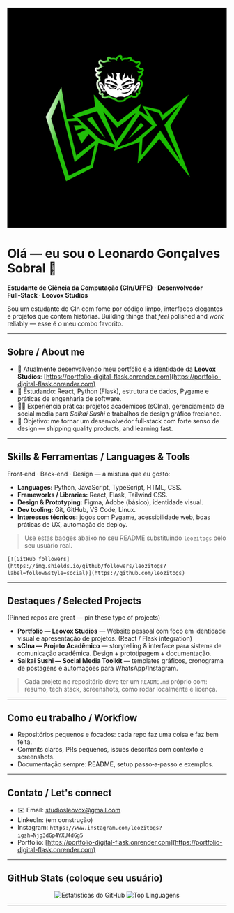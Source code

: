 <p align="center">
  <img src="assets/banner.png" alt="Banner do Perfil" width="850" />
</p>

# Olá — eu sou o Leonardo Gonçalves Sobral 👋

**Estudante de Ciência da Computação (CIn/UFPE) · Desenvolvedor Full‑Stack · Leovox Studios**

Sou um estudante do CIn com fome por código limpo, interfaces elegantes e projetos que contem histórias. Building things that *feel* polished and *work* reliably — esse é o meu combo favorito.

---

## Sobre / About me

* 🔭 Atualmente desenvolvendo meu portfólio e a identidade da **Leovox Studios**: [https://portfolio-digital-flask.onrender.com](https://portfolio-digital-flask.onrender.com)
* 🌱 Estudando: React, Python (Flask), estrutura de dados, Pygame e práticas de engenharia de software.
* 👨‍💻 Experiência prática: projetos acadêmicos (sCIna), gerenciamento de social media para *Saikai Sushi* e trabalhos de design gráfico freelance.
* 🎯 Objetivo: me tornar um desenvolvedor full‑stack com forte senso de design — shipping quality products, and learning fast.

---

## Skills & Ferramentas / Languages & Tools

Front‑end · Back‑end · Design — a mistura que eu gosto:

* **Languages:** Python, JavaScript, TypeScript, HTML, CSS.
* **Frameworks / Libraries:** React, Flask, Tailwind CSS.
* **Design & Prototyping:** Figma, Adobe (básico), identidade visual.
* **Dev tooling:** Git, GitHub, VS Code, Linux.
* **Interesses técnicos:** jogos com Pygame, acessibilidade web, boas práticas de UX, automação de deploy.

> Use estas badges abaixo no seu README substituindo `leozitogs` pelo seu usuário real.

```
[![GitHub followers](https://img.shields.io/github/followers/leozitogs?label=follow&style=social)](https://github.com/leozitogs)
```

---

## Destaques / Selected Projects

(Pinned repos are great — pin these type of projects)

* **Portfolio — Leovox Studios** — Website pessoal com foco em identidade visual e apresentação de projetos. (React / Flask integration)
* **sCIna — Projeto Acadêmico** — storytelling & interface para sistema de comunicação acadêmica. Design + prototipagem + documentação.
* **Saikai Sushi — Social Media Toolkit** — templates gráficos, cronograma de postagens e automações para WhatsApp/Instagram.

> Cada projeto no repositório deve ter um `README.md` próprio com: resumo, tech stack, screenshots, como rodar localmente e licença.

---

## Como eu trabalho / Workflow

* Repositórios pequenos e focados: cada repo faz uma coisa e faz bem feita.
* Commits claros, PRs pequenos, issues descritas com contexto e screenshots.
* Documentação sempre: README, setup passo‑a‑passo e exemplos.

---

## Contato / Let's connect

* ✉️ Email: [studiosleovox@gmail.com](mailto:studiosleovox@gmail.com)
* LinkedIn: (em construção)
* Instagram: `https://www.instagram.com/leozitogs?igsh=Njg3dGp4YXU4dGg5`
* Portfolio: [https://portfolio-digital-flask.onrender.com](https://portfolio-digital-flask.onrender.com)

---

## GitHub Stats (coloque seu usuário)

<p align="center">
  <img src="https://github-readme-stats.vercel.app/api?username=leozitogs&show_icons=true&locale=pt-br&theme=dracula" alt="Estatísticas do GitHub" />
  <img src="https://github-readme-stats.vercel.app/api/top-langs?username=leozitogs&layout=compact&locale=pt-br&theme=dracula" alt="Top Linguagens" />
</p>

---
